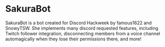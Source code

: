 SakuraBot
===

SakuraBot is a bot created for Discord Hackweek by famous1622 and SnowyTSW. She implements many discord requested features, including Twitch follower integration, disconnecting members from a voice channel automagically when they lose their permissions there, and more!
